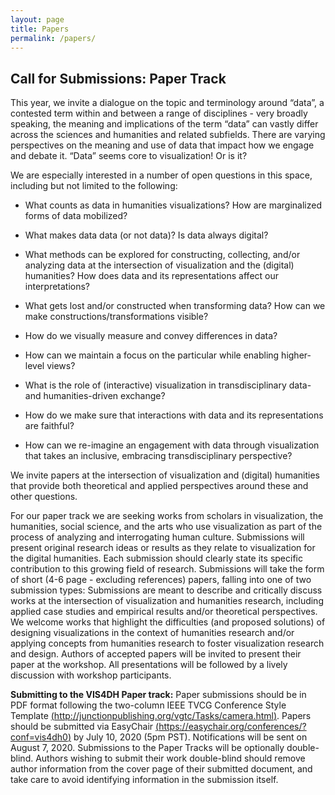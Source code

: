 ```yaml
---
layout: page
title: Papers
permalink: /papers/
---
```



## Call for Submissions: Paper Track

This year, we invite a dialogue on the topic and terminology around “data”, a contested term within and between a range of disciplines - very broadly speaking, the meaning and implications of the term “data” can vastly differ across the sciences and humanities and related subfields. There are varying perspectives on the meaning and use of data that impact how we engage and debate it. “Data” seems core to visualization! Or is it?

We are especially interested in a number of open questions in this space, including but not limited to the following:
* What counts as data in humanities visualizations? How are marginalized forms of data mobilized?

* What makes data data (or not data)? Is data always digital?

* What methods can be explored for constructing, collecting, and/or analyzing data at the intersection of visualization and the (digital) humanities? How does data and its representations affect our interpretations?

* What gets lost and/or constructed when transforming data? How can we make constructions/transformations visible?

* How do we visually measure and convey differences in data?

* How can we maintain a focus on the particular while enabling higher-level views?

* What is the role of (interactive) visualization in transdisciplinary data- and humanities-driven exchange?

* How do we make sure that interactions with data and its representations are faithful?

* How can we re-imagine an engagement with data through visualization that takes an inclusive, embracing transdisciplinary perspective?


We invite papers at the intersection of visualization and (digital) humanities that provide both theoretical and applied perspectives around these and other questions.

For our paper track we are seeking works from scholars in visualization, the humanities, social science, and the arts who use visualization as part of the process of analyzing and interrogating human culture. Submissions will present original research ideas or results as they relate to visualization for the digital humanities. Each submission should clearly state its specific contribution to this growing field of research. Submissions will take the form of short (4-6 page - excluding references) papers, falling into one of two submission types:
Submissions are meant to describe and critically discuss works at the intersection of visualization and humanities research, including applied case studies and empirical results and/or theoretical perspectives. We welcome works that highlight the difficulties (and proposed solutions) of designing visualizations in the context of humanities research and/or applying concepts from humanities research to foster visualization research and design. Authors of accepted papers will be invited to present their paper at the workshop. All presentations will be followed by a lively discussion with workshop participants.

**Submitting to the VIS4DH Paper track:** Paper submissions should be in PDF format following the two-column IEEE TVCG Conference Style Template [(http://junctionpublishing.org/vgtc/Tasks/camera.html)](http://junctionpublishing.org/vgtc/Tasks/camera.html). Papers should be submitted via EasyChair [(https://easychair.org/conferences/?conf=vis4dh0)](https://easychair.org/conferences/?conf=vis4dh0) by July 10, 2020 (5pm PST). Notifications will be sent on August 7, 2020. Submissions to the Paper Tracks will be optionally double-blind. Authors wishing to submit their work double-blind should remove author information from the cover page of their submitted document, and take care to avoid identifying information in the submission itself. 